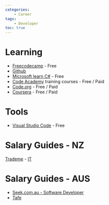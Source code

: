 ```yaml
---
categories:
    - Career
tags:
    - Developer
toc: true    
---
```


# Learning

* [Freecodecamp](https://www.freecodecamp.org/) - Free
* [Github](https://github.com)
* [Microsoft learn C#](https://dotnet.microsoft.com/en-us/learn/csharp) - Free
* [Code Academy](https://www.codecademy.com) training courses - Free / Paid
* [Code.org](https://code.org/learn) - Free / Paid
* [Coursera](https://www.coursera.org/) - Free / Paid

# Tools

* [Visual Studio Code](https://code.visualstudio.com/) - Free

# Salary Guides - NZ

[Trademe](https://www.trademe.co.nz/c/jobs/product/salary-guide) - [IT](https://www.trademe.co.nz/a/jobs/salary-guide/it)

# Salary Guides - AUS

* [Seek.com.au - Software Developer](https://www.seek.com.au/career-advice/role/software-developer)
* [Tafe](https://www.tafensw.edu.au/)